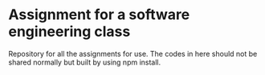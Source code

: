 # Assignment for a software engineering class
Repository for all the assignments for use.
The codes in here should not be shared normally but built by using npm install.
